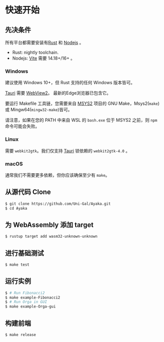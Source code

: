 # 快速开始

## 先决条件
所有平台都需要安装有[Rust](https://www.rust-lang.org/) 和 [Nodejs](https://nodejs.org/) 。
* Rust: nightly toolchain.
* Nodejs: [Vite](https://vitejs.dev/) 需要 14.18+/16+ 。

### Windows
建议使用 Windows 10+，但 Rust 支持的任何 Windows 版本皆可。

[Tauri](https://tauri.app/) 需要 [WebView2](https://developer.microsoft.com/en-us/microsoft-edge/webview2/)。 最新的Edge浏览器已包含它。

要运行 Makefile 工具链，您需要来自 [MSYS2](https://www.msys2.org/) 项目的 GNU Make，Msys2(`make`) 或 Mingw64(`mingw32-make`)皆可。

请注意，如果在您的 PATH 中来自 WSL 的 `bash.exe` 位于 MSYS2 之前，则 `npm` 命令可能会失败。

### Linux
需要 `webkit2gtk`。我们仅支持 [Tauri](https://tauri.app/) 锁依赖的 `webkit2gtk-4.0` 。

### macOS
通常我们不需要更多依赖，但你应该确保至少有 `make`。

## 从源代码 Clone
``` bash
$ git clone https://github.com/Uni-Gal/Ayaka.git
$ cd Ayaka
```

## 为 WebAssembly 添加 target
``` bash
$ rustup target add wasm32-unknown-unknown
```

## 进行基础测试
``` bash
$ make test
```

## 运行实例
``` bash
$ # Run Fibonacci2
$ make example-Fibonacci2
$ # Run Orga in GUI
$ make example-Orga-gui
```

## 构建前端
``` bash
$ make release
```
